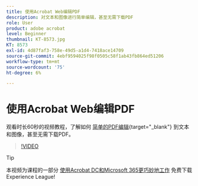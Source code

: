 ```yaml
---
title: 使用Acrobat Web编辑PDF
description: 对文本和图像进行简单编辑，甚至无需下载PDF
role: User
product: adobe acrobat
level: Beginner
thumbnail: KT-8573.jpg
KT: 8573
exl-id: 4d87faf3-758e-49d5-a1d4-7418ace14709
source-git-commit: 4ebf9594025f98f0505c58f1ab43fb864ed51206
workflow-type: tm+mt
source-wordcount: '75'
ht-degree: 6%

---
```


# 使用Acrobat Web编辑PDF

观看时长60秒的视频教程，了解如何 [简单的PDF编辑](https://www.adobe.com/acrobat/online/pdf-editor.html){target="_blank"} 到文本和图像，甚至无需下载PDF。

>[!VIDEO](https://video.tv.adobe.com/v/336362?quality=12&learn=on&hidetitle=true)

>[!TIP]
>
>本视频为课程的一部分 [使用Acrobat DC和Microsoft 365更巧妙地工作](https://experienceleague.adobe.com/?recommended=Acrobat-U-1-2021.microsoft365) 免费下载Experience League!

